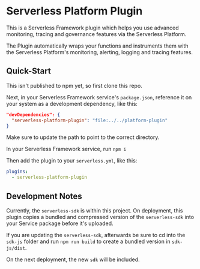 # Serverless Platform Plugin

This is a Serverless Framework plugin which helps you use advanced monitoring, tracing and governance features via the Serverless Platform.

The Plugin automatically wraps your functions and instruments them with the Serverless Platform's monitoring, alerting, logging and tracing features.

## Quick-Start

This isn't published to npm yet, so first clone this repo.

Next, in your Serverless Framework service's `package.json`, reference it on your system as a development dependency, like this:

```json
"devDependencies": {
  "serverless-platform-plugin": "file:../../platform-plugin"
}
```

Make sure to update the path to point to the correct directory.

In your Serverless Framework service, run `npm i`

Then add the plugin to your `serverless.yml`, like this:

```yaml
plugins:
  - serverless-platform-plugin
```

## Development Notes

Currently, the `serverless-sdk` is within this project.  On deployment, this plugin copies a bundled and compressed version of the `serverless-sdk` into your Service package before it's uploaded.

If you are updating the `serverless-sdk`, afterwards be sure to cd into the `sdk-js` folder and run `npm run build` to create a bundled version in `sdk-js/dist`.  

On the next deployment, the new `sdk` will be included.
